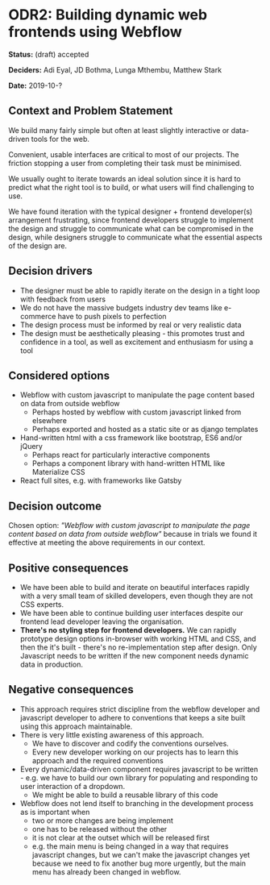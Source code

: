 # ODR2: Building dynamic web frontends using Webflow

**Status:** \(draft\) accepted

**Deciders:** Adi Eyal, JD Bothma, Lunga Mthembu, Matthew Stark

**Date:** 2019-10-?

## Context and Problem Statement

We build many fairly simple but often at least slightly interactive or data-driven tools for the web.

Convenient, usable interfaces are critical to most of our projects. The friction stopping a user from completing their task must be minimised.

We usually ought to iterate towards an ideal solution since it is hard to predict what the right tool is to build, or what users will find challenging to use.

We have found iteration with the typical designer + frontend developer\(s\) arrangement frustrating, since frontend developers struggle to implement the design and struggle to communicate what can be compromised in the design, while designers struggle to communicate what the essential aspects of the design are.

## Decision drivers

* The designer must be able to rapidly iterate on the design in a tight loop with feedback from users 
* We do not have the massive budgets industry dev teams like e-commerce have to push pixels to perfection 
* The design process must be informed by real or very realistic data
* The design must be aesthetically pleasing - this promotes trust and confidence in a tool, as well as excitement and enthusiasm for using a tool

## Considered options

* Webflow with custom javascript to manipulate the page content based on data from outside webflow
  * Perhaps hosted by webflow with custom javascript linked from elsewhere
  * Perhaps exported and hosted as a static site or as django templates
* Hand-written html with a css framework like bootstrap, ES6 and/or jQuery
  * Perhaps react for particularly interactive components
  * Perhaps a component library with hand-written HTML like Materialize CSS
* React full sites, e.g. with frameworks like Gatsby

## Decision outcome

Chosen option: _"Webflow with custom javascript to manipulate the page content based on data from outside webflow"_ because in trials we found it effective at meeting the above requirements in our context.

## Positive consequences

* We have been able to build and iterate on beautiful interfaces rapidly with a very small team of skilled developers, even though they are not CSS experts.
* We have been able to continue building user interfaces despite our frontend lead developer leaving the organisation.
* **There's no styling step for frontend developers.** We can rapidly prototype design options in-browser with working HTML and CSS, and then the it's built - there's no re-implementation step after design. Only Javascript needs to be written if the new component needs dynamic data in production.

## Negative consequences

* This approach requires strict discipline from the webflow developer and javascript developer to adhere to conventions that keeps a site built using this approach maintainable.
* There is very little existing awareness of this approach.
  * We have to discover and codify the conventions ourselves.
  * Every new developer working on our projects has to learn this approach and the required conventions
* Every dynamic/data-driven component requires javascript to be written - e.g. we have to build our own library for populating and responding to user interaction of a dropdown.
  * We might be able to build a reusable library of this code
* Webflow does not lend itself to branching in the development process as is important when
  * two or more changes are being implement
  * one has to be released without the other
  * it is not clear at the outset which will be released first
  * e.g. the main menu is being changed in a way that requires javascript changes, but we can't make the javascript changes yet because we need to fix another bug more urgently, but the main menu has already been changed in webflow.



